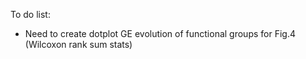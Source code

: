 To do list:
- Need to create dotplot GE evolution of functional groups for Fig.4 (Wilcoxon rank sum stats)
